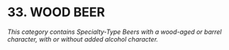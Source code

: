 # 33. WOOD BEER

_This category contains Specialty-Type Beers with a wood-aged or barrel character, with or without added alcohol character._
